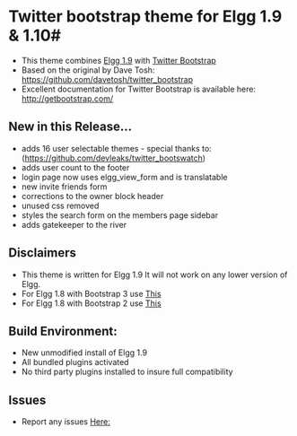 # Twitter bootstrap theme for Elgg 1.9 & 1.10#
*	This theme combines [Elgg 1.9](https://github.com/Elgg/Elgg/tree/1.9) with [Twitter Bootstrap](https://github.com/twbs/bootstrap) 
*	Based on the original by Dave Tosh: https://github.com/davetosh/twitter_bootstrap
*	Excellent documentation for Twitter Bootstrap is available here: http://getbootstrap.com/

## New in this Release... ##
*	adds 16 user selectable themes - special thanks to: (https://github.com/devleaks/twitter_bootswatch)
*	adds user count to the footer
*	login page now uses elgg_view_form and is translatable
*	new invite friends form
*	corrections to the owner block header
*	unused css removed
*	styles the search form on the members page sidebar
*	adds gatekeeper to the river

## Disclaimers ##
*	This theme is written for Elgg 1.9 It will not work on any lower version of Elgg.
*	For Elgg 1.8 with Bootstrap 3 use [This](https://github.com/twentyfiveautumn/twitter_bootstrap/tree/twitter_bootstrap-1.8)
*	For Elgg 1.8 with Bootstrap 2 use [This](https://github.com/twentyfiveautumn/twitter_bootstrap/tree/twitter_bootstrap_2)

## Build Environment: ##
* 	New unmodified install of Elgg 1.9
* 	All bundled plugins activated
*	No third party plugins installed to insure full compatibility

## Issues ##
* Report any issues [Here:](https://github.com/twentyfiveautumn/twitter_bootstrap/issues)
